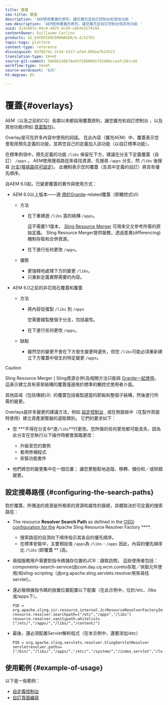 ```yaml
---
title: 覆蓋
seo-title: 覆蓋
description: 'AEM使用覆蓋的原則，讓您擴充並自訂控制台和其他功能 '
seo-description: 'AEM使用覆蓋的原則，讓您擴充並自訂控制台和其他功能 '
uuid: d14c08fe-04c0-4925-8c99-c6644357919d
contentOwner: Guillaume Carlino
products: SG_EXPERIENCEMANAGER/6.4/SITES
topic-tags: platform
content-type: reference
discoiquuid: 0470b74c-2c34-4327-afed-b95eefb1d521
translation-type: tm+mt
source-git-commit: 58686148b74e63f28800b5752db0cceafc58ccdd
workflow-type: tm+mt
source-wordcount: '625'
ht-degree: 0%

---
```



# 覆蓋{#overlays}

AEM（以及之前的CQ）長期以來都採用覆蓋原則，讓您擴充和自訂控制台 [](/help/sites-developing/customizing-consoles-touch.md) ，以及其他功能(例如 [頁面製作](/help/sites-developing/customizing-page-authoring-touch.md))。

Overlay是可在許多內容中使用的詞語。 在此內容（擴充AEM）中，覆蓋表示您會取用預先定義的功能，並將您自己的定義加入該功能（以自訂標準功能）。

在標準例項中，預先定義的功能 `/libs` 保留在下方，建議在分支下定義覆蓋（自訂） `/apps` 。 AEM使用搜尋路徑來尋找資源，先搜尋 `/apps` 分支，然 `/libs` 後搜尋 [分支(搜尋路徑可設定](#configuring-the-search-paths))。 此機制表示您的覆蓋（及其中定義的自訂）將具有優先順序。

自AEM 6.0起，已變更覆蓋的實作與使用方式：

* AEM 6.0以上版本——適 [用於Granite](https://helpx.adobe.com/experience-manager/6-4/sites/developing/using/reference-materials/granite-ui/api/index.html)-related覆蓋（即觸控式UI）

   * 方法

      * 在下重建適 `/libs` 當的結構 `/apps`。

         這不需要1:1復本， [Sling Resource Merger](/help/sites-developing/sling-resource-merger.md) 可用來交叉參考所需的原始定義。 Sling Resource Merger提供服務，透過差異(differencing)機制存取和合併資源。

      * 在下進行任何更改 `/apps`。
   * 優勢

      * 更強穩地處理下方的變更 `/libs`。
      * 只重新定義實際需要的內容。


* AEM 6.0之前的非花崗石覆蓋和覆蓋

   * 方法

      * 將內容從複製 `/libs` 到 `/apps`

         您需要複製整個子分支，包括屬性。

      * 在下進行任何更改 `/apps`。
   * 缺點

      * 雖然您的變更不會在下方發生變更時遺失，但您 `/libs`可能必須重新建立下方覆蓋中發生的特定變更 `/apps`。


>[!CAUTION]
>
>Sling Resource Merger [(](/help/sites-developing/sling-resource-merger.md) Sling資源合併)及相關方法只能與 [Granite一起使用](https://helpx.adobe.com/experience-manager/6-4/sites/developing/using/reference-materials/granite-ui/api/index.html)。 這表示建立具有骨架結構的覆蓋僅適用於標準的觸控式使用者介面。
>
>其他區域（包括傳統UI）的覆蓋包括複製適當的節點和整個子結構，然後進行所需的變更。

Overlays是許多變更的建議方法，例如 [設定控制台](/help/sites-developing/customizing-consoles-touch.md#create-a-custom-console) , [](/help/sites-developing/customizing-page-authoring-touch.md#add-new-selection-category-to-asset-browser) 或在側面板中（在製作頁面時使用）建立資產瀏覽器的選取類別。 它們的要求如下：

* 您 ***不得在分支中&#x200B;*進`/libs`**行更改。您所做的任何更改都可能丟失，因為此分支在您執行以下操作時都會面臨更改：

   * 升級至您的實例
   * 套用修補程式
   * 安裝功能套件

* 他們將您的變更集中在一個位置； 讓您更輕鬆地追蹤、移轉、備份和／或除錯變更。

## 設定搜尋路徑 {#configuring-the-search-paths}

對於覆蓋，所傳送的資源是所檢索的資源和屬性的匯總，具體取決於可定義的搜索路徑：

* The resource **Resolver Search Path** as defined in the [OSGi configuration for the](/help/sites-deploying/configuring-osgi.md) Apache Sling Resource Resolver Factory ****.

   * 搜索路徑的自頂向下順序指示其各自的優先順序。
   * 在標準安裝中，主要預設值 `/apps`為 `/libs` - `/apps` 因此，內容的優先順序比 `/libs` (即覆蓋 ** )高。

* 兩個服務用戶需要對指令碼儲存位置的JCR：讀取訪問。 這些使用者包括： components-search-service(由com.day.cq.wcm.coreto存取／快取元件使用)和sling-scripting（由org.apache.sling.servlets.resolver用來尋找servlet）。
* 還必鬚根據指令碼的放置位置配置以下配置（在此示例中，位於/etc、/libs或/apps下）。

   ```
   PID = org.apache.sling.jcr.resource.internal.JcrResourceResolverFactoryImpl
   resource.resolver.searchpath=["/etc","/apps","/libs"]
   resource.resolver.vanitypath.whitelist=["/etc/","/apps/","/libs/","/content/"]
   ```

* 最後，還必須配置Servlet解析程式（在本示例中，還要添加/etc）

   ```
   PID = org.apache.sling.servlets.resolver.SlingServletResolver  
   servletresolver.paths=["/bin/","/libs/","/apps/","/etc/","/system/","/index.servlet","/login.servlet","/services/"]
   ```

## 使用範例 {#example-of-usage}

以下是一些範例：

* [自定義控制台](/help/sites-developing/customizing-consoles-touch.md)
* [自訂頁面編寫](/help/sites-developing/customizing-page-authoring-touch.md)

